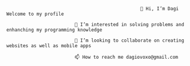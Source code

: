                                                      👋 Hi, I’m Dagi Welcome to my profile

                             👀 I’m interested in solving problems and enhanching my programming knowledge
 
                             💞️ I’m looking to collaborate on creating websites as well as mobile apps 

                             📫 How to reach me dagiovoxo@gmail.com

<!---
dagi420/dagi420 is a ✨ special ✨ repository because its `README.md` (this file) appears on your GitHub profile.
You can click the Preview link to take a look at your changes.
--->
